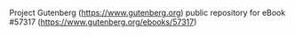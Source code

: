 Project Gutenberg (https://www.gutenberg.org) public repository for
eBook #57317 (https://www.gutenberg.org/ebooks/57317)
